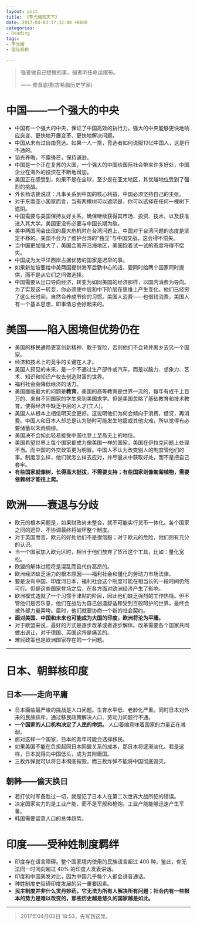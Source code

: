 ```yaml
---
layout: post
title: 《李光耀观天下》
date: 2017-04-03 17:32:00 +0800
categories:
- Reading
tags:
- 李光耀
- 国际观察

---
```


<blockquote class="blockquote-center">
<p>
强者做自己想做的事，弱者听任命运摆布。
</p>
<p>
—— 修昔底德(古希腊历史学家)
</p>
</blockquote>

# 中国——一个强大的中央

- 中国有一个强大的中央，保证了中国高效的执行力。强大的中央能够更快地响应突变、更快地开展变革、更快地解决问题。
- 中国从未有过自由竞选。如果一人一票，竞选者如何说服13亿中国人，这是行不通的。
- 韬光养晦，不露锋芒，保持谦逊。
- 中国是一个正在复苏的大国，一个强大的中国给国际社会带来许多好处，中国企业在海外的投资在不断地增加。
- 美国正在感受到，如果不是在全球，至少是在亚太地区，其优越地位受到了强烈的挑战。
- 外长杨洁篪说过：凡事关系到中国的核心利益，中国必须坚持自己的主张。
- 对于东南亚小国家而言，当有两棵树可以遮阴是，你可以选择在任何一棵树下遮阴。
- 中国需要与美国保持友好关系，确保继续获得其市场、投资、技术，以及获准进入其大学。美国更没有必要与中国长期为敌。
- 美中两国间会出现的最大危机时在台湾问题上，中国对于台湾问题的态度是坚定不移的。美国不会为了维护台湾的“独立”与中国交战，这会得不偿失。
- 当中国更加强大了，美国会离开沿海地区，美国抱着试一试的态度将得不偿失。
- 中国成为太平洋西岸占据优势的国家是迟早的事。
- 如果新加坡要给中美两国提供海军后勤中心的话，要同时给两个国家同时提供，而不是从它们之间做选择。
- 中国需要从出口导向经济，转变为如同美国的经济那样，以国内消费为导向。为了实现这一转变，你必须使中层和中下阶层在思维上产生变化。他们已经穷了这么长时间，自然会养成节俭的习惯。美国人消费——也借钱消费，美国人有一个基本思想，即事情总会好起来的。

# 美国——陷入困境但优势仍在

- 美国的移民通畅更富创新精神，敢于冒险，否则他们不会背井离乡去另一个国家。
- 经济和技术上的竞争的关键在人才。
- 美国人预见的未来，是一个不通过生产部件或汽车，而是以脑力、想象力、艺术、知识和知识产权去创造财富的世界。
- 福利社会会降低经济的活力。
- 美国面临最大的问题是**教育**。美国的高等教育是世界一流的，每年有成千上百万的、来自不同国家的学生来到美国求学。但是美国忽略了基础教育和技术教育，使得经济中缺乏中层的人才(工人)。
- 美国人从根本上相信明天会更好。这说明他们为何会倾向于消费，借贷，再消费。中国人和日本人却总是认为随时可能发生地震或其他灾难，所以觉得有必要储蓄以未雨绸缪。
- 美国决不会如此轻易接受中国也登上至高无上的地位。
- 美国希望世界上每个国家都成为像美国一样的国家，美国在伊拉克问题上处理不当。而中国的外交政策更为明智。中国人不认为改变别人的制度管他们的事。制度怎么样，他们就怎么样去应对，并尽量从中获取好处，而不是把自己套牢。
- **有些国家就像树，长得高大挺拔，不需要支持；有些国家则像匍匐植物，需要依赖树才能往上爬。**

# 欧洲——衰退与分歧

- 欧元的根本问题是，如果财政尚未整合，就不可能实行货币一体化。各个国家之间的迥异、不协调最终将破坏整个制度。
- 对于英国而言，欧元的好处他们不是很信服；对于欧元的危险，他们则有充分的认识。
- 当一个国家加入欧元区时，相当于他们放弃了货币这个工具，比如：量化宽松。
- 欧盟的解体过程将是混乱而且代价高昂的。
- 欧洲经济缺乏活力的根本原因——福利社会和僵化的劳动力市场法律。
- 要是没有中国、印度河日本，福利社会这个制度可能在相当长的一段时间仍然可行。但是这些国家登场之后，在各方面对欧洲经济产生了影响。
- 欧洲模式造就了一个习惯于津贴的阶层，因此他们缺乏强烈的工作热情。但不管他们是否乐意，他们在战后为自己创造舒适和受到百般呵护的世界，最终会被外部力量弄垮。届时，他们就要协商一个新的社会契约。
- **面对美国、中国和未来也可能成为大国的印度，欧洲将沦为平庸。**
- 对于欧盟来说，最好的方式是逐步改革或者逐步解体。改革需要各个国家共同做出退让，对于德国、英国这将是痛苦的。
- 难民政策也是欧洲国家存在的一个问题。

----

# 日本、朝鲜核印度

## 日本——走向平庸

- 日本面临最严峻的挑战是人口问题。生育水平低、老龄化严重。同时日本对外来的民族排斥，通过移民政策解决人口、劳动力问题行不通。
- **一个国家的人口机构决定了人民的命运。** 人口萎缩意味着国家的力量正在减弱。
- 面对这样一个国家，日本的青年可能会选择移民。
- 如果美国不能在负担起同日本同盟关系的成本，那日本将逐渐淡化。若是这样，日本就得向中国低头，成为其附庸国。
- 三枚炸弹就可以将日本彻底摧毁，而三枚炸弹不能将中国彻底毁灭。



## 朝韩——偷天换日

- 若打仗时军备胜过一切，就是犯了日本人在第二次世界大战所犯的错误。
- 决定国家实力的是工业产能，而不是军舰和枪炮。工业产能能够迅速产生军备。
- 韩国需要留意人口的总体趋势。


# 印度——受种姓制度羁绊

- 印度存在语言障碍。整个国家境内使用的民族语言超过 400 种，鉴此，你无法同一时间向超过 40% 的印度人发表讲话。
- 印度和中国美发对比，因为中国几乎每个人都会讲普通话。
- 种姓制度史阻碍印度发展的另一重要因素。
- **民主制度并非什么灵丹妙药，它无法为所有人解决所有问题；社会内有一些根本的势力是难以改变的，那些历史越是悠久的国家越是如此。**

----

> 2017年04月03日 18:53，先写到这里。


